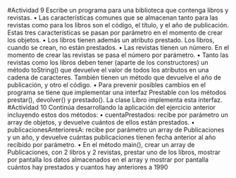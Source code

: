#Actividad 9
Escribe un programa para una biblioteca que contenga libros y revistas.
• Las características comunes que se almacenan tanto para las revistas como para los
libros son el código, el título, y el año de publicación. Estas tres características se
pasan por parámetro en el momento de crear los objetos.
• Los libros tienen además un atributo prestado. Los libros, cuando se crean, no están
prestados.
• Las revistas tienen un número. En el momento de crear las revistas se pasa el
número por parámetro.
• Tanto las revistas como los libros deben tener (aparte de los constructores) un
método toString() que devuelve el valor de todos los atributos en una cadena de
caracteres. También tienen un método que devuelve el año de publicación, y otro el
código.
• Para prevenir posibles cambios en el programa se tiene que implementar una
interfaz Prestable con los métodos prestar(), devolver() y prestado(). La clase
Libro implementa esta interfaz.
#Actividad 10
Continúa desarrollando la aplicación del ejercicio anterior incluyendo estos dos métodos:
• cuentaPrestados: recibe por parámetro un array de objetos, y devuelve cuántos de
ellos están prestados.
• publicacionesAnterioresA: recibe por parámetro un array de Publicaciones y un
año, y devuelve cuántas publicaciones tienen fecha anterior al año recibido por
parámetro.
• En el método main(), crear un array de Publicaciones, con 2 libros y 2 revistas,
prestar uno de los libros, mostrar por pantalla los datos almacenados en el array y
mostrar por pantalla cuántos hay prestados y cuantos hay anteriores a 1990
